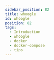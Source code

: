 ```yaml
---
sidebar_position: 82
title: whoogle
id: whoogle
position: 82
tags:
  - Introduction
  - whoogle
  - docker
  - docker-compose
  - tips
---
```

